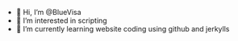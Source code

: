 - 👋 Hi, I’m @BlueVisa
- 👀 I’m interested in scripting
- 🌱 I’m currently learning website coding using github and jerkylls


<!---
BlueVisa/BlueVisa is a ✨ special ✨ repository because its `README.md` (this file) appears on your GitHub profile.
You can click the Preview link to take a look at your changes.
--->
